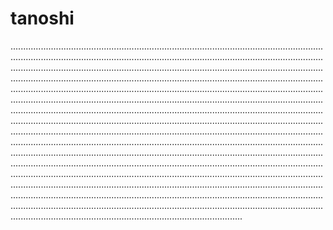 # tanoshi
............................................................................................................................................................................................................................................................................................................................................................................................................................................................................................................................................................................................................................................................................................................................................................................................................................................................................................................................................................................................................................................................................................................................................................................................................................................................................................................................................................................................................................................................................................................................................................................................................................................................................................................................................................................................................................................................................................................................................................................................................................................................................................................................................................